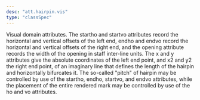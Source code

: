 ```yaml
---
desc: "att.hairpin.vis"
type: "classSpec"
---
```


Visual domain attributes. The startho and startvo attributes record the horizontal
and
vertical offsets of the left end, endho and endvo record the horizontal and vertical
offsets
of the right end, and the opening attribute records the width of the opening in staff
inter-line units. The x and y attributes give the absolute coordinates of the left
end
point, and x2 and y2 the right end point, of an imaginary line that defines the length
of
the hairpin and horizontally bifurcates it. The so-called "pitch" of hairpin may be
controlled by use of the startho, endho, startvo, and endvo attributes, while the
placement
of the entire rendered mark may be controlled by use of the ho and vo attributes.